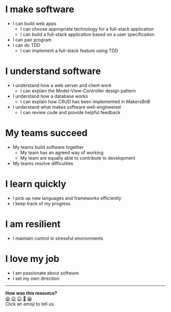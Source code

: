 # I make software
  - I can build web apps
    - I can choose appropriate technology for a full-stack application
    - I can build a full-stack application based on a user specification
  - I can pair program
  - I can do TDD
    - I can implement a full-stack feature using TDD

# I understand software
  - I understand how a web server and client work
    - I can explain the Model-View-Controller design pattern
  - I understand how a database works
    - I can explain how CRUD has been implemented in MakersBnB
  - I understand what makes software well-engineered
    - I can review code and provide helpful feedback

# My teams succeed
  - My teams build software together
    - My team has an agreed way of working
    - My team are equally able to contribute to development
  - My teams resolve difficulties

# I learn quickly
  - I pick up new languages and frameworks efficiently
  - I keep track of my progress

# I am resilient
  - I maintain control in stressful environments

# I love my job
  - I am passionate about software
  - I set my own direction

<!-- BEGIN GENERATED SECTION DO NOT EDIT -->

---

**How was this resource?**  
[😫](https://airtable.com/shrUJ3t7KLMqVRFKR?prefill_Repository=makersacademy/course&prefill_File=makersbnb/reflection_objectives.md&prefill_Sentiment=😫) [😕](https://airtable.com/shrUJ3t7KLMqVRFKR?prefill_Repository=makersacademy/course&prefill_File=makersbnb/reflection_objectives.md&prefill_Sentiment=😕) [😐](https://airtable.com/shrUJ3t7KLMqVRFKR?prefill_Repository=makersacademy/course&prefill_File=makersbnb/reflection_objectives.md&prefill_Sentiment=😐) [🙂](https://airtable.com/shrUJ3t7KLMqVRFKR?prefill_Repository=makersacademy/course&prefill_File=makersbnb/reflection_objectives.md&prefill_Sentiment=🙂) [😀](https://airtable.com/shrUJ3t7KLMqVRFKR?prefill_Repository=makersacademy/course&prefill_File=makersbnb/reflection_objectives.md&prefill_Sentiment=😀)  
Click an emoji to tell us.

<!-- END GENERATED SECTION DO NOT EDIT -->
